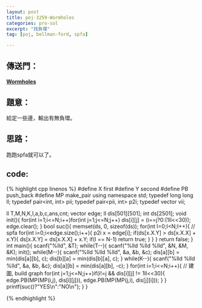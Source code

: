 ```yaml
---
layout: post
title: poj-3259-Wormholes
categories: pro-sol
excerpt: "找負環"
tag: [poj, bellman-ford, spfa]

---
```


## 傳送門：

#### [Wormholes](http://poj.org/problem?id=3259)

## 題意：

給定一些邊，輸出有無負環。    

## 思路：

跑跑spfa就可以了。    

## code:

{% highlight cpp linenos %}
#define X first
#define Y second
#define PB push_back
#define MP make_pair
using namespace std;
typedef long long ll;
typedef pair<int, int> pii;
typedef pair<pii, int> p2i;
typedef vector<pii> vii;

ll T,M,N,K,I,a,b,c,ans,cnt;
vector<p2i> edge;
ll dis[501][501];
int ds[2501];
void init(){
  for(int i=1;i<=N;i++)for(int j=1;j<=N;j++)
    dis[i][j] = (i==j?0:(1ll<<30));
  edge.clear();
}
bool suc(){
  memset(ds, 0, sizeof(ds));
  for(int I=0;I<N;I++){		// spfa
    for(int i=0;i<edge.size();i++){
      p2i x = edge[i];
      if(ds[x.X.Y] > ds[x.X.X] + x.Y){
        ds[x.X.Y] = ds[x.X.X] + x.Y;
        if(I == N-1) return true;
      }
    }
  }
  return false;
}
int main(){
  scanf("%lld", &T);
  while(T--){
    scanf("%lld %lld %lld", &N, &M, &K);
    init();
    while(M--){
      scanf("%lld %lld %lld", &a, &b, &c);
      dis[a][b] = min(dis[a][b], c);
      dis[b][a] = min(dis[b][a], c);
    }
    while(K--){
      scanf("%lld %lld %lld", &a, &b, &c);
      dis[a][b] = min(dis[a][b], -c);
    }
    for(int i=1;i<=N;i++){	// 建圖, build graph
      for(int j=1;j<=N;j++)if(i!=j && dis[i][j] != 1ll<<30){
        edge.PB(MP(MP(i,j), dis[i][j])),
        edge.PB(MP(MP(j,i), dis[j][i]));
      }
    }
    printf(suc()?"YES\n":"NO\n");
  }
}



{% endhighlight %}
